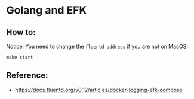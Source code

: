 # Golang and EFK

## How to:

Notice: You need to change the ```fluentd-address``` if you are not on MacOS:

	make start

## Reference:

- https://docs.fluentd.org/v0.12/articles/docker-logging-efk-compose
